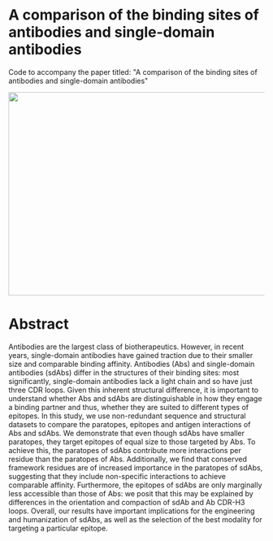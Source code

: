 # A comparison of the binding sites of antibodies and single-domain antibodies

Code to accompany the paper titled: "A comparison of the binding sites of antibodies and single-domain antibodies"

<p align="center">
  <img width="575" height="400" src="sdabs_vs_abs.png">
</p>

# Abstract 
Antibodies are the largest class of biotherapeutics. However, in recent years, single-domain antibodies have gained traction due to their smaller size and comparable binding affinity. Antibodies (Abs) and single-domain antibodies (sdAbs) differ in the structures of their binding sites: most significantly, single-domain antibodies lack a light chain and so have just three CDR loops. Given this inherent structural difference, it is important to understand whether Abs and sdAbs are distinguishable in how they engage a binding partner and thus, whether they are suited to different types of epitopes. In this study, we use non-redundant sequence and structural datasets to compare the paratopes, epitopes and antigen interactions of Abs and sdAbs. We demonstrate that even though sdAbs have smaller paratopes, they target epitopes of equal size to those targeted by Abs. To achieve this, the paratopes of sdAbs contribute more interactions per residue than the paratopes of Abs. Additionally, we find that conserved framework residues are of increased importance in the paratopes of sdAbs, suggesting that they include non-specific interactions to achieve comparable affinity. Furthermore, the epitopes of sdAbs are only marginally less accessible than those of Abs: we posit that this may be explained by differences in the orientation and compaction of sdAb and Ab CDR-H3 loops. Overall, our results have important implications for the engineering and humanization of sdAbs, as well as the selection of the best modality for targeting a particular epitope.
